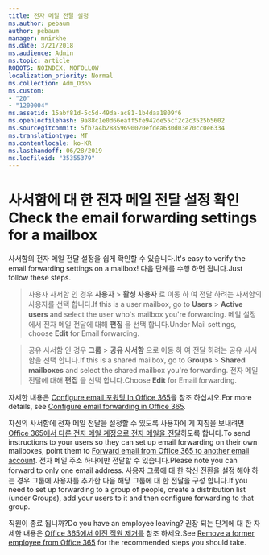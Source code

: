 ```yaml
---
title: 전자 메일 전달 설정
ms.author: pebaum
author: pebaum
manager: mnirkhe
ms.date: 3/21/2018
ms.audience: Admin
ms.topic: article
ROBOTS: NOINDEX, NOFOLLOW
localization_priority: Normal
ms.collection: Adm_O365
ms.custom:
- "20"
- "1200004"
ms.assetid: 15abf81d-5c5d-49da-ac81-1b4daa1809f6
ms.openlocfilehash: 9a88c1e0d66eaff5fe942de55cf2c2c3525b5602
ms.sourcegitcommit: 5fb7a4b28859690020efdea630d03e70cc0e6334
ms.translationtype: MT
ms.contentlocale: ko-KR
ms.lasthandoff: 06/28/2019
ms.locfileid: "35355379"
---
```

# <a name="check-the-email-forwarding-settings-for-a-mailbox"></a><span data-ttu-id="7ff37-102">사서함에 대 한 전자 메일 전달 설정 확인</span><span class="sxs-lookup"><span data-stu-id="7ff37-102">Check the email forwarding settings for a mailbox</span></span>

<span data-ttu-id="7ff37-103">사서함의 전자 메일 전달 설정을 쉽게 확인할 수 있습니다.</span><span class="sxs-lookup"><span data-stu-id="7ff37-103">It's easy to verify the email forwarding settings on a mailbox!</span></span> <span data-ttu-id="7ff37-104">다음 단계를 수행 하면 됩니다.</span><span class="sxs-lookup"><span data-stu-id="7ff37-104">Just follow these steps.</span></span>
  
> <span data-ttu-id="7ff37-105">사용자 사서함 인 경우 **사용자** \> **활성 사용자** 로 이동 하 여 전달 하려는 사서함의 사용자를 선택 합니다.</span><span class="sxs-lookup"><span data-stu-id="7ff37-105">If this is a user mailbox, go to **Users** \> **Active users** and select the user who's mailbox you're forwarding.</span></span> <span data-ttu-id="7ff37-106">메일 설정에서 전자 메일 전달에 대해 **편집** 을 선택 합니다.</span><span class="sxs-lookup"><span data-stu-id="7ff37-106">Under Mail settings, choose **Edit** for Email forwarding.</span></span>
    
> <span data-ttu-id="7ff37-107">공유 사서함 인 경우 **그룹** \> **공유 사서함** 으로 이동 하 여 전달 하려는 공유 사서함을 선택 합니다.</span><span class="sxs-lookup"><span data-stu-id="7ff37-107">If this is a shared mailbox, go to **Groups** \> **Shared mailboxes** and select the shared mailbox you're forwarding.</span></span> <span data-ttu-id="7ff37-108">전자 메일 전달에 대해 **편집** 을 선택 합니다.</span><span class="sxs-lookup"><span data-stu-id="7ff37-108">Choose **Edit** for Email forwarding.</span></span>

<span data-ttu-id="7ff37-109">자세한 내용은 [Configure email 포워딩 In Office 365](https://support.office.com/article/Configure-email-forwarding-in-Office-365-ab5eb117-0f22-4fa7-a662-3a6bdb0add74)을 참조 하십시오.</span><span class="sxs-lookup"><span data-stu-id="7ff37-109">For more details, see [Configure email forwarding in Office 365](https://support.office.com/article/Configure-email-forwarding-in-Office-365-ab5eb117-0f22-4fa7-a662-3a6bdb0add74).</span></span>
  
<span data-ttu-id="7ff37-110">자신의 사서함에 전자 메일 전달을 설정할 수 있도록 사용자에 게 지침을 보내려면 [Office 365에서 다른 전자 메일 계정으로 전자 메일을 전달](https://support.office.com/article/Forward-email-from-Office-365-to-another-email-account-1ed4ee1e-74f8-4f53-a174-86b748ff6a0e)하도록 합니다.</span><span class="sxs-lookup"><span data-stu-id="7ff37-110">To send instructions to your users so they can set up email forwarding on their own mailboxes, point them to [Forward email from Office 365 to another email account](https://support.office.com/article/Forward-email-from-Office-365-to-another-email-account-1ed4ee1e-74f8-4f53-a174-86b748ff6a0e).</span></span> <span data-ttu-id="7ff37-111">전자 메일 주소 하나에만 전달할 수 있습니다.</span><span class="sxs-lookup"><span data-stu-id="7ff37-111">Please note you can forward to only one email address.</span></span> <span data-ttu-id="7ff37-112">사용자 그룹에 대 한 착신 전환을 설정 해야 하는 경우 그룹에 사용자를 추가한 다음 해당 그룹에 대 한 전달을 구성 합니다.</span><span class="sxs-lookup"><span data-stu-id="7ff37-112">If you need to set up forwarding to a group of people, create a distribution list (under Groups), add your users to it and then configure forwarding to that group.</span></span>
  
<span data-ttu-id="7ff37-113">직원이 종료 됩니까?</span><span class="sxs-lookup"><span data-stu-id="7ff37-113">Do you have an employee leaving?</span></span> <span data-ttu-id="7ff37-114">권장 되는 단계에 대 한 자세한 내용은 [Office 365에서 이전 직원 제거를](https://support.office.com/article/Remove-a-former-employee-from-Office-365-44d96212-4d90-4027-9aa9-a95eddb367d1.aspx) 참조 하세요.</span><span class="sxs-lookup"><span data-stu-id="7ff37-114">See [Remove a former employee from Office 365](https://support.office.com/article/Remove-a-former-employee-from-Office-365-44d96212-4d90-4027-9aa9-a95eddb367d1.aspx) for the recommended steps you should take.</span></span>
  